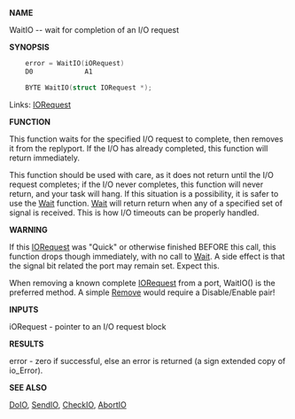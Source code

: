 
**NAME**

WaitIO -- wait for completion of an I/O request

**SYNOPSIS**

```c
    error = WaitIO(iORequest)
    D0             A1

    BYTE WaitIO(struct IORequest *);

```
Links: [IORequest](_0094) 

**FUNCTION**

This function waits for the specified I/O request to complete, then
removes it from the replyport.  If the I/O has already completed,
this function will return immediately.

This function should be used with care, as it does not return until
the I/O request completes; if the I/O never completes, this
function will never return, and your task will hang.  If this
situation is a possibility, it is safer to use the [Wait](Wait) function.
[Wait](Wait) will return return when any of a specified set of signal is
received.  This is how I/O timeouts can be properly handled.

**WARNING**

If this [IORequest](_0094) was &#034;Quick&#034; or otherwise finished BEFORE this
call, this function drops though immediately, with no call to
[Wait](Wait).  A side effect is that the signal bit related the port may
remain set.  Expect this.

When removing a known complete [IORequest](_0094) from a port, WaitIO() is the
preferred method.  A simple [Remove](Remove) would require a Disable/Enable
pair!

**INPUTS**

iORequest - pointer to an I/O request block

**RESULTS**

error - zero if successful, else an error is returned
(a sign extended copy of io_Error).

**SEE ALSO**

[DoIO](DoIO), [SendIO](SendIO), [CheckIO](CheckIO), [AbortIO](_04F7)
